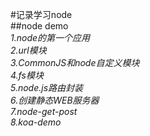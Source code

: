 #记录学习node
<br>
##node demo
<br>
*1.node的第一个应用*
<br>
*2.url模块*
<br>
*3.CommonJS和node自定义模块*
<br>
*4.fs模块*
<br>
*5.node.js路由封装*
<br>
*6.创建静态WEB服务器*
<br>
*7.node-get-post*
<br>
*8.koa-demo*